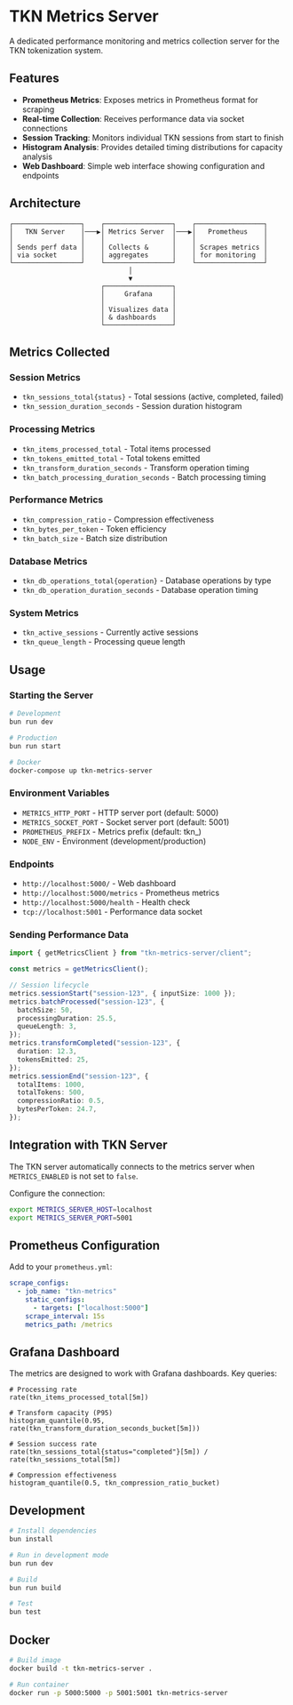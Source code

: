 # TKN Metrics Server

A dedicated performance monitoring and metrics collection server for the TKN tokenization system.

## Features

- **Prometheus Metrics**: Exposes metrics in Prometheus format for scraping
- **Real-time Collection**: Receives performance data via socket connections
- **Session Tracking**: Monitors individual TKN sessions from start to finish
- **Histogram Analysis**: Provides detailed timing distributions for capacity analysis
- **Web Dashboard**: Simple web interface showing configuration and endpoints

## Architecture

```
┌─────────────────┐    ┌─────────────────┐    ┌─────────────────┐
│   TKN Server    │───▶│ Metrics Server  │───▶│   Prometheus    │
│                 │    │                 │    │                 │
│ Sends perf data │    │ Collects &      │    │ Scrapes metrics │
│ via socket      │    │ aggregates      │    │ for monitoring  │
└─────────────────┘    └─────────────────┘    └─────────────────┘
                              │
                              ▼
                       ┌─────────────────┐
                       │     Grafana     │
                       │                 │
                       │ Visualizes data │
                       │ & dashboards    │
                       └─────────────────┘
```

## Metrics Collected

### Session Metrics

- `tkn_sessions_total{status}` - Total sessions (active, completed, failed)
- `tkn_session_duration_seconds` - Session duration histogram

### Processing Metrics

- `tkn_items_processed_total` - Total items processed
- `tkn_tokens_emitted_total` - Total tokens emitted
- `tkn_transform_duration_seconds` - Transform operation timing
- `tkn_batch_processing_duration_seconds` - Batch processing timing

### Performance Metrics

- `tkn_compression_ratio` - Compression effectiveness
- `tkn_bytes_per_token` - Token efficiency
- `tkn_batch_size` - Batch size distribution

### Database Metrics

- `tkn_db_operations_total{operation}` - Database operations by type
- `tkn_db_operation_duration_seconds` - Database operation timing

### System Metrics

- `tkn_active_sessions` - Currently active sessions
- `tkn_queue_length` - Processing queue length

## Usage

### Starting the Server

```bash
# Development
bun run dev

# Production
bun run start

# Docker
docker-compose up tkn-metrics-server
```

### Environment Variables

- `METRICS_HTTP_PORT` - HTTP server port (default: 5000)
- `METRICS_SOCKET_PORT` - Socket server port (default: 5001)
- `PROMETHEUS_PREFIX` - Metrics prefix (default: tkn\_)
- `NODE_ENV` - Environment (development/production)

### Endpoints

- `http://localhost:5000/` - Web dashboard
- `http://localhost:5000/metrics` - Prometheus metrics
- `http://localhost:5000/health` - Health check
- `tcp://localhost:5001` - Performance data socket

### Sending Performance Data

```typescript
import { getMetricsClient } from "tkn-metrics-server/client";

const metrics = getMetricsClient();

// Session lifecycle
metrics.sessionStart("session-123", { inputSize: 1000 });
metrics.batchProcessed("session-123", {
  batchSize: 50,
  processingDuration: 25.5,
  queueLength: 3,
});
metrics.transformCompleted("session-123", {
  duration: 12.3,
  tokensEmitted: 25,
});
metrics.sessionEnd("session-123", {
  totalItems: 1000,
  totalTokens: 500,
  compressionRatio: 0.5,
  bytesPerToken: 24.7,
});
```

## Integration with TKN Server

The TKN server automatically connects to the metrics server when `METRICS_ENABLED` is not set to `false`.

Configure the connection:

```bash
export METRICS_SERVER_HOST=localhost
export METRICS_SERVER_PORT=5001
```

## Prometheus Configuration

Add to your `prometheus.yml`:

```yaml
scrape_configs:
  - job_name: "tkn-metrics"
    static_configs:
      - targets: ["localhost:5000"]
    scrape_interval: 15s
    metrics_path: /metrics
```

## Grafana Dashboard

The metrics are designed to work with Grafana dashboards. Key queries:

```promql
# Processing rate
rate(tkn_items_processed_total[5m])

# Transform capacity (P95)
histogram_quantile(0.95, rate(tkn_transform_duration_seconds_bucket[5m]))

# Session success rate
rate(tkn_sessions_total{status="completed"}[5m]) / rate(tkn_sessions_total[5m])

# Compression effectiveness
histogram_quantile(0.5, tkn_compression_ratio_bucket)
```

## Development

```bash
# Install dependencies
bun install

# Run in development mode
bun run dev

# Build
bun run build

# Test
bun test
```

## Docker

```bash
# Build image
docker build -t tkn-metrics-server .

# Run container
docker run -p 5000:5000 -p 5001:5001 tkn-metrics-server
```
